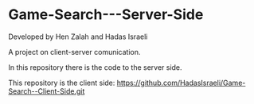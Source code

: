 # Game-Search---Server-Side

Developed by Hen Zalah and Hadas Israeli

A project on client-server comunication.

In this repository there is the code to the server side.

This repository is the client side:
https://github.com/HadasIsraeli/Game-Search--Client-Side.git
